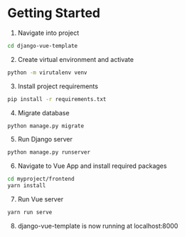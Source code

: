 # Getting Started

1. Navigate into project

```bash
cd django-vue-template
```

2. Create virtual environment and activate

```bash
python -m virutalenv venv
```

3. Install project requirements

```bash
pip install -r requirements.txt
```

4. Migrate database

```bash
python manage.py migrate
```

5. Run Django server

```bash
python manage.py runserver
```

6. Navigate to Vue App and install required packages

```bash
cd myproject/frontend
yarn install
```

7. Run Vue server

```bash
yarn run serve
```

8. django-vue-template is now running at localhost:8000